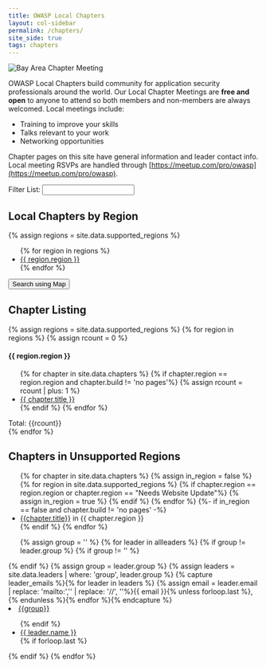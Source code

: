 ```yaml
---
title: OWASP Local Chapters
layout: col-sidebar
permalink: /chapters/
site_side: true
tags: chapters
---
```


<!-- rebuild 1 -->

<img src="/assets/images/web/chaper-wide.jpg" alt="Bay Area Chapter Meeting">

OWASP Local Chapters build community for application security professionals around the world. Our Local Chapter Meetings are **free and open** to anyone to attend so both members and non-members are always welcomed. Local meetings include:

- Training to improve your skills
- Talks relevant to your work
- Networking opportunities

Chapter pages on this site have general information and leader contact info. Local meeting RSVPs are handled through [https://meetup.com/pro/owasp](https://meetup.com/pro/owasp).


<div>
<label for='chapters-filter'>Filter List:</label>
<input type='text' id='chapters-filter'>
</div>

## Local Chapters by Region
{% assign regions = site.data.supported_regions %}
<ul>
    {% for region in regions %}
    <li><a href='#{{ region.region | remove: " " }}'>{{ region.region }}</a></li>
    {% endfor %}
</ul>

<a href="https://meetup.com/pro/owasp" target="_blank" rel="noopener"><button class="cta-button grey">Search using Map</button></a>


## Chapter Listing

<div class='chapters-list'>
    {% assign regions = site.data.supported_regions %}
    {% for region in regions %}
        {% assign rcount = 0 %}
        <div class="region">
            <h4><a name="{{ region.region | remove: " " }}"></a>{{ region.region }}</h4>
            <ul>
            {% for chapter in site.data.chapters %}
                {% if chapter.region == region.region and chapter.build != 'no pages'%}
                {% assign rcount = rcount | plus: 1 %}
                    <li><a href='{{ chapter.url }}'>{{ chapter.title }}</a></li>
                {% endif %}
            {% endfor %}
            </ul>
            Total: {{rcount}}
        </div>
    {% endfor %}
</div>


## Chapters in Unsupported Regions
<ul>
{% for chapter in site.data.chapters %}
    {% assign in_region = false %}
    {% for region in site.data.supported_regions %}
        {% if chapter.region == region.region or chapter.region == "Needs Website Update"%}
            {% assign in_region = true %}
        {% endif %}
    {% endfor %}
    {%- if in_region == false and chapter.build != 'no pages' -%}
    <li><a href="{{chapter.url}}">{{chapter.title}}</a> in {{ chapter.region }}</li>
    {% endif %}
{% endfor %}
</ul>

<section id='leaders-list'>
<ul>
  {% assign group = '' %}
  {% for leader in allleaders %}
    {% if group != leader.group %}
      {% if group != '' %}
      </ul>
      {% endif %}
      {% assign group = leader.group %}
      {% assign leaders = site.data.leaders | where: 'group', leader.group %}
      {% capture leader_emails %}{% for leader in leaders %} {% assign email = leader.email | replace: 'mailto:','' | replace: '//', ''%}{{ email }}{% unless forloop.last %},{% endunless %}{% endfor %}{% endcapture %}
      <li><a href="{{leader.group_url}}">{{group}}</a><a href='mailto:{{leader_emails | strip}}' style='padding-left:1em;' title='Mail the leaders'><i class="fa fa-envelope" style='color:lightblue;'></i></a></li>
      <ul>
    {% endif %}
    <li><a href='mailto:{{ leader.email | replace: "mailto://", "mailto:" }}' target="_blank">{{ leader.name }}</a></li>
    {% if forloop.last %}
    </ul>
    {% endif %}
  {% endfor %}
</ul>
</section>

<script type='text/javascript'>
    var all = "{{ site.data.chapters | jsonify | replace: '"', '\"' | replace: '\\"', "'" }}";
    var chapters = JSON.parse(all);
    chapters = chapters.sort(function (a, b) {
      if(a.region > b.region) 
        return 1;
      else if(b.region > a.region)
        return -1;
      else
        return 0; 
    });
    alert(chapters);

    function getLeaderEmailsForGroup(inleaders, group_name){
        var emails = 'mailto:';
        for(x = 0; x < inleaders.length; x++)
        {
          if(inleaders[x].group == group_name)
          {
            emails += inleaders[x].email.replace('mailto://','').replace('mailto:','');
            emails += ",";
          }
        }
        emails = emails.substring(0, emails.length - 1);
        return emails;
    }
    
    $("#chapters-filter").keyup(function(e) {
        var code = e.keyCode ? e.keyCode : e.which;
      
        if (code == 13) {  // Enter keycode
            var filter = $('#chapters-filter').val();
            filter = filter.toLowerCase();
            var fleaders = []; 
            
              for(i = 0; i < leaders.length; i++){
                var group = leaders[i].group.toLowerCase();
                var email = leaders[i].email.toLowerCase();
                var name = leaders[i].name.toLowerCase();
                if(filter == '' || group.indexOf(filter) > -1 || email.indexOf(filter) > -1 || name.indexOf(filter) > -1)
                {
                  fleaders.push(leaders[i]);
                }
              }
            var html = "<ul>";
            var group = '';
            for(i = 0; i < fleaders.length; i++){
                email = fleaders[i].email;
                name = fleaders[i].name;
                if(group != fleaders[i].group)
                {
                  if(group != '')
                    html += "</ul>";

                  group = fleaders[i].group;
                  group_url = fleaders[i].group_url;
                  emails = getLeaderEmailsForGroup(fleaders, group);
                  html += "<li><a href='" + group_url + "'>";
                  html += group + "</a><a href='" + emails;
                  html += "' style='padding-left:1em;' title='Mail the leaders'><i class='fa fa-envelope' style='color:lightblue;'></i></a></li>";
                  html += '<ul>';
                }
                html += "<li><a href='mailto:" + email + "' target=\"_blank\">" + name + "</a></li>";
            }
            html += "</ul>";
            $('#leaders-list').html(html);
          }
      });
</script>
